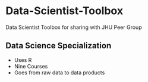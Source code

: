 Data-Scientist-Toolbox
======================

Data Scientist Toolbox for sharing with JHU Peer Group

## Data Science Specialization

* Uses R
* Nine Courses
* Goes from raw data to data products
